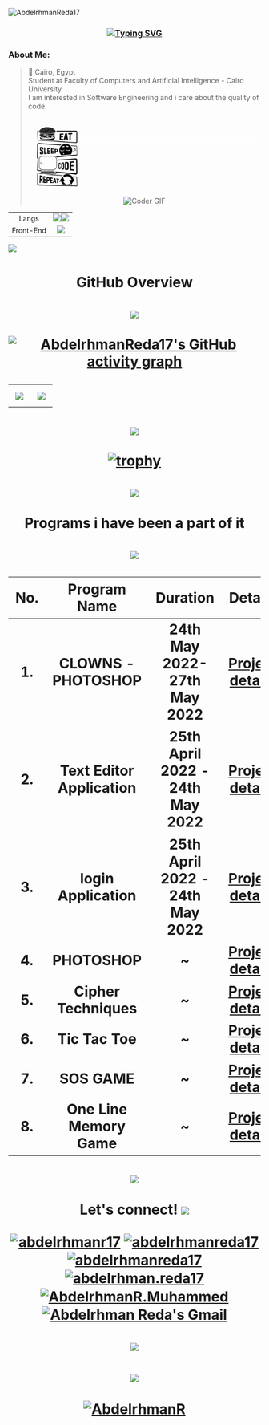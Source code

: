 <p align="left"> <img src="https://komarev.com/ghpvc/?username=AbdelrhmanReda17&label=Profile%20views&color=0e75b6&style=flat" alt="AbdelrhmanReda17" /> </p>

<h3 align="center">
  
[![Typing SVG](https://readme-typing-svg.herokuapp.com?font=Vujahday+Script&size=40&color=000000&center=true&vCenter=true&width=600&lines=Welcome+to+Abdelrhman's+Github)](https://git.io/typing-svg)</h3>

<h3 align="left">About Me:</h3>
  
>  🏫 Cairo, Egypt</br>
>  Student at Faculty of Computers and Artificial Intelligence - Cairo University</br>
>  I am interested in Software Engineering and i care about the quality of code.</br>
>  <p align = "center"><img src="https://github.com/Jaideep25-tech/Jaideep25-tech/blob/main/assests/code.gif"/> </br>
> <img alt="Coder GIF" height=250 width=350 src="https://images.squarespace-cdn.com/content/v1/5769fc401b631bab1addb2ab/1541580611624-TE64QGKRJG8SWAIUS7NS/ke17ZwdGBToddI8pDm48kPoswlzjSVMM-SxOp7CV59BZw-zPPgdn4jUwVcJE1ZvWQUxwkmyExglNqGp0IvTJZamWLI2zvYWH8K3-s_4yszcp2ryTI0HqTOaaUohrI8PI6FXy8c9PWtBlqAVlUS5izpdcIXDZqDYvprRqZ29Pw0o/coding-freak.gif" />

<table align="center">
<tbody>
<tr>
<td style="text-align:center">Langs</td>
<td style="text-align:center"><img src="https://img.shields.io/badge/C%2B%2B-00599C?style=for-the-badge&logo=c%2B%2B&&logoColor=white"><img src="https://img.shields.io/badge/Python-FFD43B?style=for-the-badge&logo=python&logoColor=blue"></td>
</tr>
<tr>
<td style="text-align:center">Front-End</td>
<td style="text-align:center"><img src="https://img.shields.io/badge/Qt-1572B6?style=for-the-badge&logo=qt&logoColor=Green"></td>
</tr>
</tbody>
</table>


![](https://user-images.githubusercontent.com/73097560/115834477-dbab4500-a447-11eb-908a-139a6edaec5c.gif)


<h1 align="center"> GitHub Overview 
  
![](https://user-images.githubusercontent.com/73097560/115834477-dbab4500-a447-11eb-908a-139a6edaec5c.gif)


[![AbdelrhmanReda17's GitHub activity graph](https://activity-graph.herokuapp.com/graph?username=AbdelrhmanReda17&theme=xcode)](https://github.com/AbdelrhmanReda17)

<table>
<tr>
<td>
<img src="https://github-readme-stats.vercel.app/api?username=AbdelrhmanReda17&include_all_commits=true&count_private=true&show_icons=true&line_height=20&theme=tokyonight"/>
<td><img src="https://github-readme-stats.vercel.app/api/top-langs?username=AbdelrhmanReda17&show_icons=true&locale=en&layout=compact&theme=tokyonight" />
</td>
</tr>
</table>
<p align="center">
<img align="center" src="https://github-readme-streak-stats.herokuapp.com/?user=AbdelrhmanReda17&theme=tokyonight" />
</p>


  
[![trophy](https://github-profile-trophy.vercel.app/?username=AbdelrhmanReda17&theme=tokyonight)](https://github.com/ryo-ma/github-profile-trophy)
  
  
  ![](https://user-images.githubusercontent.com/73097560/115834477-dbab4500-a447-11eb-908a-139a6edaec5c.gif)

 Programs i have been a part of it
  
![](https://user-images.githubusercontent.com/73097560/115834477-dbab4500-a447-11eb-908a-139a6edaec5c.gif)

| No. | Program Name                                                               | Duration                     | Details                                                                                                          |
| --- | -------------------------------------------------------------------------- | ---------------------------- | ---------------------------------------------------------------------------------------------------------------- |
| 1.  | CLOWNS - PHOTOSHOP     | 24th May 2022- 27th May 2022 | <a href="https://github.com/AbdelrhmanReda17/CLOWNS-PHOTOSHOP/">Project details</a> |
| 2.  | Text Editor Application | 25th April 2022 - 24th May 2022  | <a href="https://github.com/AbdelrhmanReda17/Text-Editor-Program/">Project details</a>      |
| 3.  | login Application | 25th April 2022 - 24th May 2022  | <a href="https://github.com/AbdelrhmanReda17/Login-Application-Program/">Project details</a>      |
| 4.  | PHOTOSHOP | ~  | <a href="https://github.com/AbdelrhmanReda17/PHOTOSHOP/">Project details</a>      |
| 5.  | Cipher Techniques | ~  | <a href="https://github.com/AbdelrhmanReda17/Cipher-Techniques/">Project details</a>      |
| 6.  | Tic Tac Toe | ~  | <a href="https://github.com/AbdelrhmanReda17/Tic-Tac-Toe/">Project details</a>      |
| 7.  | SOS GAME | ~  | <a href="https://github.com/AbdelrhmanReda17/SOS-GUI-GAME/">Project details</a>      |
| 8.  | One Line Memory Game | ~  | <a href="https://github.com/AbdelrhmanReda17/One-Line-Memory-Game/">Project details</a>      |
 </div>

![](https://user-images.githubusercontent.com/73097560/115834477-dbab4500-a447-11eb-908a-139a6edaec5c.gif)

Let's connect! <img src='https://raw.githubusercontent.com/ShahriarShafin/ShahriarShafin/main/Assets/handshake.gif' width="70px">

<p align="center">
    
<a href="https://twitter.com/abdelrhmanr17" target="blank"><img align="center" src="https://raw.githubusercontent.com/rahuldkjain/github-profile-readme-generator/master/src/images/icons/Social/twitter.svg" alt="abdelrhmanr17" height="30" width="40" /></a>
<a href="https://www.linkedin.com/in/abdelrhman-reda-092b14224/" target="blank"><img align="center" src="https://raw.githubusercontent.com/rahuldkjain/github-profile-readme-generator/master/src/images/icons/Social/linked-in-alt.svg" alt="abdelrhmanreda17" height="30" width="40" /></a>
<a href="https://fb.com/abdelrhmanreda17" target="blank"><img align="center" src="https://raw.githubusercontent.com/rahuldkjain/github-profile-readme-generator/master/src/images/icons/Social/facebook.svg" alt="abdelrhmanreda17" height="30" width="40" /></a>
<a href="https://instagram.com/abdelrhman.reda17" target="blank"><img align="center" src="https://raw.githubusercontent.com/rahuldkjain/github-profile-readme-generator/master/src/images/icons/Social/instagram.svg" alt="abdelrhman.reda17" height="30" width="40" /></a>
<a href="https://codeforces.com/profile/AbdelrhmanR.Muhammed" target="blank"><img align="center" src="https://raw.githubusercontent.com/rahuldkjain/github-profile-readme-generator/master/src/images/icons/Social/codeforces.svg" alt="AbdelrhmanR.Muhammed" height="30" width="40" /></a>
<a href="mailto:abdelrhmanrmuhammed@gmail.com">
<img align="center" alt="Abdelrhman Reda's Gmail" width="30" src="https://cdn.jsdelivr.net/npm/simple-icons@v3/icons/gmail.svg" /></a>
 
![](https://user-images.githubusercontent.com/73097560/115834477-dbab4500-a447-11eb-908a-139a6edaec5c.gif)


<div align="center">
<a href="https://github.com/AbdelrhmanReda17">
  
<img src="https://readme-typing-svg.herokuapp.com?font=Algerian&color=%237FE997&size=25&center=true&lines=Support+Me+On"></a>
  
  
  <p><a href="https://www.buymeacoffee.com/AbdelrhmanR"> <img align="center" src="https://cdn.buymeacoffee.com/buttons/v2/default-yellow.png" height="50" width="210" alt="AbdelrhmanR" /></a></p><br><br>
  
</div>


